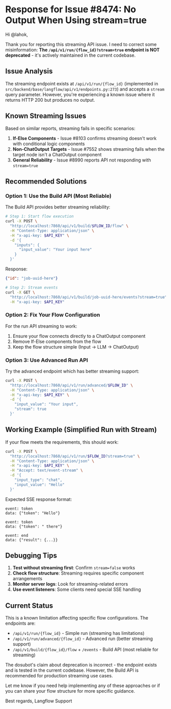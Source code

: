 # Response for Issue #8474: No Output When Using stream=true

Hi @lahok,

Thank you for reporting this streaming API issue. I need to correct some misinformation: **The `/api/v1/run/{flow_id}?stream=true` endpoint is NOT deprecated** - it's actively maintained in the current codebase.

## Issue Analysis

The streaming endpoint exists at `/api/v1/run/{flow_id}` (implemented in `src/backend/base/langflow/api/v1/endpoints.py:273`) and accepts a `stream` query parameter. However, you're experiencing a known issue where it returns HTTP 200 but produces no output.

## Known Streaming Issues

Based on similar reports, streaming fails in specific scenarios:

1. **If-Else Components** - Issue #8103 confirms streaming doesn't work with conditional logic components
2. **Non-ChatOutput Targets** - Issue #7552 shows streaming fails when the target node isn't a ChatOutput component
3. **General Reliability** - Issue #8990 reports API not responding with `stream=true`

## Recommended Solutions

### Option 1: Use the Build API (Most Reliable)

The Build API provides better streaming reliability:

```bash
# Step 1: Start flow execution
curl -X POST \
  "http://localhost:7860/api/v1/build/$FLOW_ID/flow" \
  -H "Content-Type: application/json" \
  -H "x-api-key: $API_KEY" \
  -d '{
    "inputs": {
      "input_value": "Your input here"
    }
  }'
```

Response:
```json
{"id": "job-uuid-here"}
```

```bash
# Step 2: Stream events
curl -X GET \
  "http://localhost:7860/api/v1/build/job-uuid-here/events?stream=true" \
  -H "x-api-key: $API_KEY"
```

### Option 2: Fix Your Flow Configuration

For the run API streaming to work:
1. Ensure your flow connects directly to a ChatOutput component
2. Remove If-Else components from the flow
3. Keep the flow structure simple (Input → LLM → ChatOutput)

### Option 3: Use Advanced Run API

Try the advanced endpoint which has better streaming support:

```bash
curl -X POST \
  "http://localhost:7860/api/v1/run/advanced/$FLOW_ID" \
  -H "Content-Type: application/json" \
  -H "x-api-key: $API_KEY" \
  -d '{
    "input_value": "Your input",
    "stream": true
  }'
```

## Working Example (Simplified Run with Stream)

If your flow meets the requirements, this should work:

```bash
curl -X POST \
  "http://localhost:7860/api/v1/run/$FLOW_ID?stream=true" \
  -H "Content-Type: application/json" \
  -H "x-api-key: $API_KEY" \
  -H "Accept: text/event-stream" \
  -d '{
    "input_type": "chat",
    "input_value": "Hello"
  }'
```

Expected SSE response format:
```
event: token
data: {"token": "Hello"}

event: token
data: {"token": " there"}

event: end
data: {"result": {...}}
```

## Debugging Tips

1. **Test without streaming first**: Confirm `stream=false` works
2. **Check flow structure**: Streaming requires specific component arrangements
3. **Monitor server logs**: Look for streaming-related errors
4. **Use event listeners**: Some clients need special SSE handling

## Current Status

This is a known limitation affecting specific flow configurations. The endpoints are:
- `/api/v1/run/{flow_id}` - Simple run (streaming has limitations)
- `/api/v1/run/advanced/{flow_id}` - Advanced run (better streaming support)
- `/api/v1/build/{flow_id}/flow` + `/events` - Build API (most reliable for streaming)

The dosubot's claim about deprecation is incorrect - the endpoint exists and is tested in the current codebase. However, the Build API is recommended for production streaming use cases.

Let me know if you need help implementing any of these approaches or if you can share your flow structure for more specific guidance.

Best regards,
Langflow Support